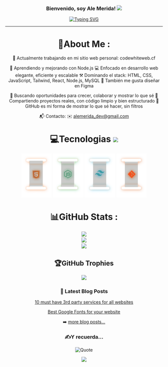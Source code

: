 <h3 align="center">
  Bienvenido, soy Ale Merida!
  <img src="https://media.giphy.com/media/hvRJCLFzcasrR4ia7z/giphy.gif" width="28">
</h3>
<p align="center">
<a href="https://git.io/typing-svg"><img src="https://readme-typing-svg.herokuapp.com?font=Fira+Code&pause=1000&color=F70000&center=true&vCenter=true&random=true&lines=Bienvenido+a+mi+perfil;Soy+Ale+Merida;Apasionado+por+la+programacion;Web+developer;ERROR+404" alt="Typing SVG" /></a>
</p>

---
<div align="center">
  
# 💫About Me :
🔭 Actualmente trabajando en mi sitio web personal: codewhiteweb.cf

🌱 Aprendiendo y mejorando con Node.js
💻 Enfocado en desarrollo web elegante, eficiente y escalable
⚒️ Dominando el stack: HTML, CSS, JavaScript, Tailwind, React, Node.js, MySQL
🎨 También me gusta diseñar en Figma

👀 Buscando oportunidades para crecer, colaborar y mostrar lo que sé
📁 Compartiendo proyectos reales, con código limpio y bien estructurado
📢 GitHub es mi forma de mostrar lo que sé hacer, sin filtros

📬 Contacto:
✉️ alemerida_dev@gmail.com



# 💻Tecnologias <img src = "https://media2.giphy.com/media/QssGEmpkyEOhBCb7e1/giphy.gif?cid=ecf05e47a0n3gi1bfqntqmob8g9aid1oyj2wr3ds3mg700bl&rid=giphy.gif" width = 32px> 
<p align = "center">
<img src="./Habilidades/HTML.svg" alt="HTML" height = "140px">
<img src="./Habilidades/Node js.svg" alt="Node js"  height = "140px">
<img src="./Habilidades/Tailwindcss.svg" alt="Tailwindcss"  height = "140px">
<img src="./Habilidades/GIT.svg" alt="Git"  height = "140px">
</p>

# 📊GitHub Stats :
![](https://github-readme-stats.vercel.app/api?username=alemerida27&theme=radical&hide_border=false&include_all_commits=false&count_private=false)<br/>
![](https://github-readme-streak-stats.herokuapp.com/?user=alemerida27&theme=radical&hide_border=false)<br/>
![](https://github-readme-stats.vercel.app/api/top-langs/?username=alemerida27&theme=radical&hide_border=false&include_all_commits=false&count_private=true&layout=compact)

## 🏆GitHub Trophies
![](https://github-profile-trophy.vercel.app/?username=alemerida27&theme=juicyfresh)

### 📕 Latest Blog Posts

<!-- BLOG-POST-LIST:START -->
 [10 must have 3rd party services for all websites](https://dev.to/codewhiteweb/10-must-have-3rd-party-services-for-all-websites-584m)
  
 [Best Google Fonts for your website](https://dev.to/codewhiteweb/best-google-fonts-for-your-website-3e5k)
<!-- BLOG-POST-LIST:END -->

➡️ [more blog posts...](https://dev.to/codewhiteweb)

### ✍️Y recuerda...


![Quote](https://github-readme-quotes-bay.vercel.app/quote?quotesUrl=./Habilidades/quotes.json)



![](https://komarev.com/ghpvc/?username=alemerida27&label=Visitors+Count&color=brightgreen)
</div>
